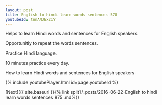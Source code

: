 ```yaml
---
layout: post
title: English to hindi learn words sentences 578 
youtubeId: tnnANJEx21Y
---
```

 
 
Helps to learn Hindi words and sentences for English speakers.

Opportunitiy to repeat the words sentences. 

Practice Hindi language. 
 
10 minutes practice every day. 
 
How to learn Hindi words and sentences for English speakers 
 
{% include youtubePlayer.html id=page.youtubeId %}
 
 
[Next]({{ site.baseurl }}{% link  split1/_posts/2016-06-22-English to hindi learn words sentences 875 .md%})
 
